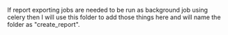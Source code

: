 If report exporting jobs are needed to be run as background job using celery then I will use this folder to add those things here and will name the folder as "create_report".
